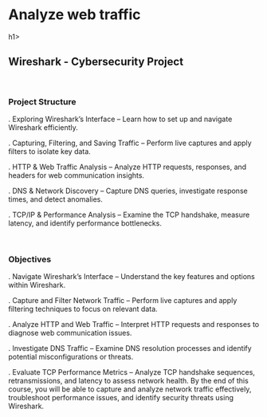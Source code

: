 <h1>Analyze web traffic</h1>h1>
<h2>Wireshark - Cybersecurity Project</h2>

<br>

<h3>Project Structure</h3>
<p>. Exploring Wireshark’s Interface – Learn how to set up and navigate Wireshark efficiently.

. Capturing, Filtering, and Saving Traffic – Perform live captures and apply filters to isolate key data.

. HTTP & Web Traffic Analysis – Analyze HTTP requests, responses, and headers for web communication insights.

. DNS & Network Discovery – Capture DNS queries, investigate response times, and detect anomalies.

. TCP/IP & Performance Analysis – Examine the TCP handshake, measure latency, and identify performance bottlenecks.</p>

<br>

<h3>Objectives</h3>
<p>. Navigate Wireshark’s Interface – Understand the key features and options within Wireshark.<br>

. Capture and Filter Network Traffic – Perform live captures and apply filtering techniques to focus on relevant data.<br>

. Analyze HTTP and Web Traffic – Interpret HTTP requests and responses to diagnose web communication issues.<br>

. Investigate DNS Traffic – Examine DNS resolution processes and identify potential misconfigurations or threats.<br>

. Evaluate TCP Performance Metrics – Analyze TCP handshake sequences, retransmissions, and latency to assess network health. By the end of this course, you will be able to capture and analyze network traffic effectively, troubleshoot performance issues, and identify security threats using Wireshark. </p>

<br>



